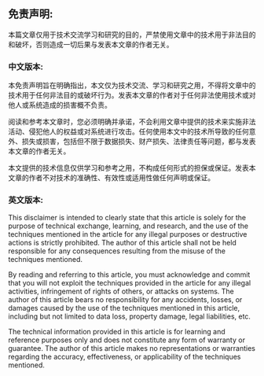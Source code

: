 ## 免责声明:

本篇文章仅用于技术交流学习和研究的目的，严禁使用文章中的技术用于非法目的和破坏，否则造成一切后果与发表本文章的作者无关。

### 中文版本:

本免责声明旨在明确指出，本文仅为技术交流、学习和研究之用，不得将文章中的技术用于任何非法目的或破坏行为。发表本文章的作者对于任何非法使用技术或对他人或系统造成的损害概不负责。

阅读和参考本文章时，您必须明确并承诺，不会利用文章中提供的技术来实施非法活动、侵犯他人的权益或对系统进行攻击。任何使用本文中的技术所导致的任何意外、损失或损害，包括但不限于数据损失、财产损失、法律责任等问题，都与发表本文章的作者无关。

本文提供的技术信息仅供学习和参考之用，不构成任何形式的担保或保证。发表本文章的作者不对技术的准确性、有效性或适用性做任何声明或保证。

### 英文版本:

This disclaimer is intended to clearly state that this article is solely for the purpose of technical exchange, learning, and research, and the use of the techniques mentioned in the article for any illegal purposes or destructive actions is strictly prohibited. The author of this article shall not be held responsible for any consequences resulting from the misuse of the techniques mentioned.

By reading and referring to this article, you must acknowledge and commit that you will not exploit the techniques provided in the article for any illegal activities, infringement of rights of others, or attacks on systems. The author of this article bears no responsibility for any accidents, losses, or damages caused by the use of the techniques mentioned in this article, including but not limited to data loss, property damage, legal liabilities, etc.

The technical information provided in this article is for learning and reference purposes only and does not constitute any form of warranty or guarantee. The author of this article makes no representations or warranties regarding the accuracy, effectiveness, or applicability of the techniques mentioned.
